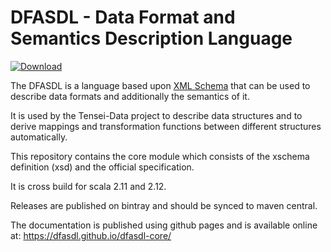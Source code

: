 # DFASDL - Data Format and Semantics Description Language

[ ![Download](https://api.bintray.com/packages/wegtam/dfasdl/dfasdl-core/images/download.svg) ](https://bintray.com/wegtam/dfasdl/dfasdl-core/_latestVersion)

The DFASDL is a language based upon [XML
Schema](http://www.w3.org/XML/Schema) that can be used to describe data
formats and additionally the semantics of it.

It is used by the Tensei-Data project to describe data structures and to
derive mappings and transformation functions between different structures
automatically.

This repository contains the core module which consists of the xschema 
definition (xsd) and the official specification.

It is cross build for scala 2.11 and 2.12.

Releases are published on bintray and should be synced to maven central.

The documentation is published using github pages and is available online
at: https://dfasdl.github.io/dfasdl-core/
